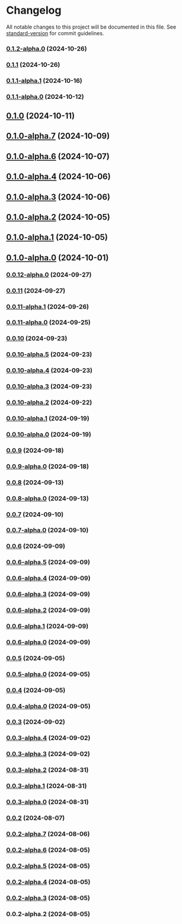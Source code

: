 # Changelog

All notable changes to this project will be documented in this file. See [standard-version](https://github.com/conventional-changelog/standard-version) for commit guidelines.

### [0.1.2-alpha.0](https://github.com/acrool/acrool-react-picker/compare/v0.1.1...v0.1.2-alpha.0) (2024-10-26)

### [0.1.1](https://github.com/acrool/acrool-react-picker/compare/v0.1.1-alpha.1...v0.1.1) (2024-10-26)

### [0.1.1-alpha.1](https://github.com/acrool/acrool-react-picker/compare/v0.1.1-alpha.0...v0.1.1-alpha.1) (2024-10-16)

### [0.1.1-alpha.0](https://github.com/acrool/acrool-react-picker/compare/v0.1.0...v0.1.1-alpha.0) (2024-10-12)

## [0.1.0](https://github.com/acrool/acrool-react-picker/compare/v0.1.0-alpha.7...v0.1.0) (2024-10-11)

## [0.1.0-alpha.7](https://github.com/acrool/acrool-react-picker/compare/v0.1.0-alpha.6...v0.1.0-alpha.7) (2024-10-09)

## [0.1.0-alpha.6](https://github.com/acrool/acrool-react-picker/compare/v0.1.0-alpha.4...v0.1.0-alpha.6) (2024-10-07)

## [0.1.0-alpha.4](https://github.com/acrool/acrool-react-picker/compare/v0.1.0-alpha.3...v0.1.0-alpha.4) (2024-10-06)

## [0.1.0-alpha.3](https://github.com/acrool/acrool-react-picker/compare/v0.1.0-alpha.2...v0.1.0-alpha.3) (2024-10-06)

## [0.1.0-alpha.2](https://github.com/acrool/acrool-react-picker/compare/v0.1.0-alpha.1...v0.1.0-alpha.2) (2024-10-05)

## [0.1.0-alpha.1](https://github.com/acrool/acrool-react-picker/compare/v0.1.0-alpha.0...v0.1.0-alpha.1) (2024-10-05)

## [0.1.0-alpha.0](https://github.com/acrool/acrool-react-picker/compare/v0.0.12-alpha.0...v0.1.0-alpha.0) (2024-10-01)

### [0.0.12-alpha.0](https://github.com/acrool/acrool-react-picker/compare/v0.0.11...v0.0.12-alpha.0) (2024-09-27)

### [0.0.11](https://github.com/acrool/acrool-react-picker/compare/v0.0.11-alpha.1...v0.0.11) (2024-09-27)

### [0.0.11-alpha.1](https://github.com/acrool/acrool-react-picker/compare/v0.0.11-alpha.0...v0.0.11-alpha.1) (2024-09-26)

### [0.0.11-alpha.0](https://github.com/acrool/acrool-react-picker/compare/v0.0.10...v0.0.11-alpha.0) (2024-09-25)

### [0.0.10](https://github.com/acrool/acrool-react-picker/compare/v0.0.10-alpha.5...v0.0.10) (2024-09-23)

### [0.0.10-alpha.5](https://github.com/acrool/acrool-react-picker/compare/v0.0.10-alpha.4...v0.0.10-alpha.5) (2024-09-23)

### [0.0.10-alpha.4](https://github.com/acrool/acrool-react-picker/compare/v0.0.10-alpha.3...v0.0.10-alpha.4) (2024-09-23)

### [0.0.10-alpha.3](https://github.com/acrool/acrool-react-picker/compare/v0.0.10-alpha.2...v0.0.10-alpha.3) (2024-09-23)

### [0.0.10-alpha.2](https://github.com/acrool/acrool-react-picker/compare/v0.0.10-alpha.1...v0.0.10-alpha.2) (2024-09-22)

### [0.0.10-alpha.1](https://github.com/acrool/acrool-react-picker/compare/v0.0.10-alpha.0...v0.0.10-alpha.1) (2024-09-19)

### [0.0.10-alpha.0](https://github.com/acrool/acrool-react-picker/compare/v0.0.9...v0.0.10-alpha.0) (2024-09-19)

### [0.0.9](https://github.com/acrool/acrool-react-picker/compare/v0.0.9-alpha.0...v0.0.9) (2024-09-18)

### [0.0.9-alpha.0](https://github.com/acrool/acrool-react-picker/compare/v0.0.8...v0.0.9-alpha.0) (2024-09-18)

### [0.0.8](https://github.com/acrool/acrool-react-picker/compare/v0.0.8-alpha.0...v0.0.8) (2024-09-13)

### [0.0.8-alpha.0](https://github.com/acrool/acrool-react-picker/compare/v0.0.7...v0.0.8-alpha.0) (2024-09-13)

### [0.0.7](https://github.com/acrool/acrool-react-picker/compare/v0.0.7-alpha.0...v0.0.7) (2024-09-10)

### [0.0.7-alpha.0](https://github.com/acrool/acrool-react-picker/compare/v0.0.6...v0.0.7-alpha.0) (2024-09-10)

### [0.0.6](https://github.com/acrool/acrool-react-picker/compare/v0.0.6-alpha.5...v0.0.6) (2024-09-09)

### [0.0.6-alpha.5](https://github.com/acrool/acrool-react-picker/compare/v0.0.6-alpha.4...v0.0.6-alpha.5) (2024-09-09)

### [0.0.6-alpha.4](https://github.com/acrool/acrool-react-picker/compare/v0.0.6-alpha.3...v0.0.6-alpha.4) (2024-09-09)

### [0.0.6-alpha.3](https://github.com/acrool/acrool-react-picker/compare/v0.0.6-alpha.2...v0.0.6-alpha.3) (2024-09-09)

### [0.0.6-alpha.2](https://github.com/acrool/acrool-react-picker/compare/v0.0.6-alpha.1...v0.0.6-alpha.2) (2024-09-09)

### [0.0.6-alpha.1](https://github.com/acrool/acrool-react-picker/compare/v0.0.6-alpha.0...v0.0.6-alpha.1) (2024-09-09)

### [0.0.6-alpha.0](https://github.com/acrool/acrool-react-picker/compare/v0.0.5...v0.0.6-alpha.0) (2024-09-09)

### [0.0.5](https://github.com/acrool/acrool-react-picker/compare/v0.0.5-alpha.0...v0.0.5) (2024-09-05)

### [0.0.5-alpha.0](https://github.com/acrool/acrool-react-picker/compare/v0.0.4...v0.0.5-alpha.0) (2024-09-05)

### [0.0.4](https://github.com/acrool/acrool-react-picker/compare/v0.0.4-alpha.0...v0.0.4) (2024-09-05)

### [0.0.4-alpha.0](https://github.com/acrool/acrool-react-picker/compare/v0.0.3...v0.0.4-alpha.0) (2024-09-05)

### [0.0.3](https://github.com/acrool/acrool-react-picker/compare/v0.0.3-alpha.4...v0.0.3) (2024-09-02)

### [0.0.3-alpha.4](https://github.com/acrool/acrool-react-picker/compare/v0.0.3-alpha.3...v0.0.3-alpha.4) (2024-09-02)

### [0.0.3-alpha.3](https://github.com/acrool/acrool-react-picker/compare/v0.0.3-alpha.2...v0.0.3-alpha.3) (2024-09-02)

### [0.0.3-alpha.2](https://github.com/acrool/acrool-react-picker/compare/v0.0.3-alpha.1...v0.0.3-alpha.2) (2024-08-31)

### [0.0.3-alpha.1](https://github.com/acrool/acrool-react-picker/compare/v0.0.3-alpha.0...v0.0.3-alpha.1) (2024-08-31)

### [0.0.3-alpha.0](https://github.com/acrool/acrool-react-picker/compare/v0.0.2...v0.0.3-alpha.0) (2024-08-31)

### [0.0.2](https://github.com/acrool/acrool-react-picker/compare/v0.0.2-alpha.7...v0.0.2) (2024-08-07)

### [0.0.2-alpha.7](https://github.com/acrool/acrool-react-picker/compare/v0.0.2-alpha.6...v0.0.2-alpha.7) (2024-08-06)

### [0.0.2-alpha.6](https://github.com/acrool/acrool-react-picker/compare/v0.0.2-alpha.5...v0.0.2-alpha.6) (2024-08-05)

### [0.0.2-alpha.5](https://github.com/acrool/acrool-react-picker/compare/v0.0.2-alpha.4...v0.0.2-alpha.5) (2024-08-05)

### [0.0.2-alpha.4](https://github.com/acrool/acrool-react-picker/compare/v0.0.2-alpha.3...v0.0.2-alpha.4) (2024-08-05)

### [0.0.2-alpha.3](https://github.com/acrool/acrool-react-picker/compare/v0.0.2-alpha.2...v0.0.2-alpha.3) (2024-08-05)

### 0.0.2-alpha.2 (2024-08-05)
